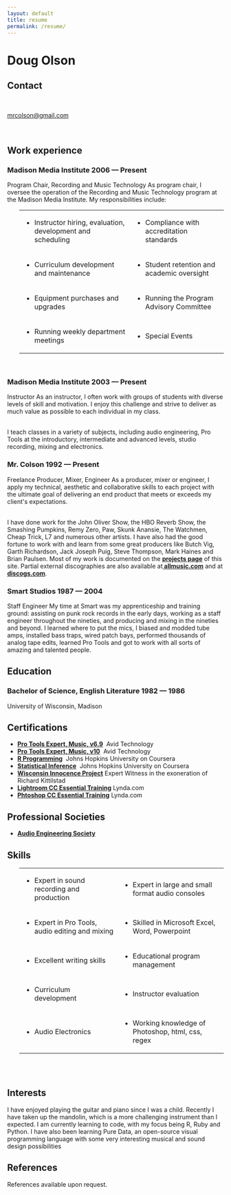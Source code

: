 ```yaml
---
layout: default
title: resume
permalink: /resume/
---
```


<div id="resume">
    <div id="main">
        <h1 id="title">
            Doug Olson
        </h1>
        <div class="basic-info section">
            <h2 class="title">
                Contact
            </h2>
            <div class="set">
                <p class="address">
                    <span class="value"><br></span>
                </p>
                <div class="r">
                    <p class="email">
                        <span class="value"><a href="mailto:mrcolson@gmail.com">mrcolson@gmail.com</a></span>
                    </p>
                    <p class="phone">
                        <span class="value"><br></span>
                    </p>
                </div>
                <div class="clear"></div>
            </div><!-- set //-->
            <div class="clear"></div>
        </div><!-- basic-info //-->
        <div class="section section-work">
            <h2 class="title">
                Work experience
            </h2>
            <div class="set">
                <div class="item">
                    <h3>
                        <span class="company l">Madison Media Institute</span> <span class="date r">2006 — Present</span>
                    </h3><span class="job_title">Program Chair, Recording and Music Technology</span> <span class="info">As program chair, I oversee the operation of the Recording and Music Technology program at the Madison Media Institute. My responsibilities include:</span>
                    <div>
                        <div style="margin-left: 2em">
                            <table>
                                <tr>
                                    <td>
                                        <ul>
                                            <li>Instructor hiring, evaluation, development and scheduling
                                            </li>
                                        </ul>
                                    </td>
                                    <td>
                                        <ul>
                                            <li>Compliance with accreditation standards
                                            </li>
                                        </ul>
                                    </td>
                                </tr>
                                <tr>
                                    <td>
                                        <ul>
                                            <li>Curriculum development and maintenance
                                            </li>
                                        </ul>
                                    </td>
                                    <td>
                                        <ul>
                                            <li>Student retention and academic oversight
                                            </li>
                                        </ul>
                                    </td>
                                </tr>
                                <tr>
                                    <td>
                                        <ul>
                                            <li>Equipment purchases and upgrades
                                            </li>
                                        </ul>
                                    </td>
                                    <td>
                                        <ul>
                                            <li>Running the Program Advisory Committee
                                            </li>
                                        </ul>
                                    </td>
                                </tr>
                                <tr>
                                    <td>
                                        <ul>
                                            <li>Running weekly department meetings
                                            </li>
                                        </ul>
                                    </td>
                                    <td>
                                        <ul>
                                            <li>Special Events
                                            </li>
                                        </ul>
                                    </td>
                                </tr>
                            </table>
                        </div>
                    </div><span class="info">&nbsp;</span>
                    <div class="item">
                        <h3>
                            <span class="company l">Madison Media Institute</span> <span class="date r">2003 — Present</span>
                        </h3><span class="job_title">Instructor</span> <span class="info">As an instructor, I often work with groups of students with diverse levels of skill and motivation. I enjoy this challenge and strive to deliver as much value as possible to each individual in my class.</span>
                        <p><br/>
                            <span class="info">I teach classes in a variety of subjects, including audio engineering, Pro Tools at the introductory, intermediate and advanced levels, studio recording, mixing and electronics.</span>
                        </p>
                    </div>
                    <div class="item">
                        <h3>
                            <span class="company l">Mr. Colson</span> <span class="date r">1992 — Present</span>
                        </h3><span class="job_title">Freelance Producer, Mixer, Engineer</span> <span class="info">As a producer, mixer or engineer, I apply my technical, aesthetic and collaborative skills to each project with the ultimate goal of delivering an end product that meets or exceeds my client's expectations.</span>
                        <p><br/>
                            <span class="info">I have done work for the John Oliver Show, the HBO Reverb Show, the Smashing Pumpkins, Remy Zero, Paw, Skunk Anansie, The Watchmen, Cheap Trick, L7 and numerous other artists. I have also had the good fortune to work with and learn from some great producers like Butch Vig, Garth Richardson, Jack Joseph Puig, Steve Thompson, Mark Haines and Brian Paulsen. Most of my work is documented on the <a href="http://www.mrcolson.com/projects/"><strong>projects page</strong></a> of this site. Partial external discographies are also available at<a href="http://www.allmusic.com/artist/mr-colson-mn0000602782"><strong> allmusic.com</strong></strong></a> and at <a href="http://www.discogs.com/artist/421549-Mr-Colson"><strong>discogs.com</strong></a>.</span>
                        </p>
                    </div>
                    <div class="item">
                        <h3>
                            <span class="company l">Smart Studios</span> <span class="date r">1987 — 2004</span>
                        </h3><span class="job_title">Staff Engineer</span> <span class="info">My time at Smart was my apprenticeship and training ground: assisting on punk rock records in the early days, working as a staff engineer throughout the nineties, and producing and mixing in the nineties and beyond. I learned where to put the mics, I biased and modded tube amps, installed bass traps, wired patch bays, performed thousands of analog tape edits, learned Pro Tools and got to work with all sorts of amazing and talented people.</span>
                    </div>
                </div>
                <div class="clear"></div>
            </div>
            <div class="section section-education">
                <h2 class="title">
                    Education
                </h2>
                <div class="set">
                    <div class="item">
                        <h3>
                            <span class="course l">Bachelor of Science, English Literature</span> <span class="date r">1982 — 1986</span>
                        </h3><span class="school">University of Wisconsin, Madison</span>
                    </div>
                </div>
                <div class="clear"></div>
            </div>
            <div class="section section-qualifications">
                <h2 class="title">
                    Certifications
                </h2>
                <div class="set">
                    <div class="item">
                        <ul>
                            <li>
                                <span class="info"><strong><a href="https://www.avid.com/US/support/training/professionals/Doug_Olson_mrcolson@mrcolson.com">Pro Tools Expert, Music, v6.9</a></strong> &nbsp;Avid Technology</span>
                            </li>
                            <li>
                                <span class="info"><strong><a href="https://www.avid.com/US/support/training/professionals/Doug_Olson_mrcolson@gmail.com">Pro Tools Expert, Music, v10</a></strong> &nbsp;Avid Technology</span>
                            </li>
                            <li>
                                <span class="info"><strong><a href="https://www.coursera.org/account/accomplishments/records/55bRj8WB6wqRqy6a">R Programming</a></strong> &nbsp;Johns Hopkins University on Coursera&nbsp;</span>
                            </li>
                            <li>
                                <span class="info"><strong><a href="https://www.coursera.org/account/accomplishments/records/qW9SHPxq23jgaGR2">Statistical Inference</a></strong> &nbsp;Johns Hopkins University on Coursera&nbsp;</span>
                            </li>
                            <li>
                                <span class="info"><strong><a href="https://www.law.umich.edu/special/exoneration/Pages/casedetail.aspx?caseid=3356">Wisconsin Innocence Project</a></strong> Expert Witness in the exoneration of Richard Kittilstad</span>
                            </li>
                            <li>
                                <span class="info"><strong><a href="http://www.lynda.com/Lightroom-tutorials/Lightroom-CC-Essential-Training-2015/383035-2.html">Lightroom CC Essential Training</a></strong> Lynda.com</span>
                            </li>
                            <li>
                                <span class="info"><strong><a href="http://www.lynda.com//Photoshop-tutorials/Photoshop-CC-Essential-Training-2015/372339-2.html">Phtoshop CC Essential Training</a></strong> Lynda.com</span>
                            </li>
                        </ul>
                    </div>
                </div>
                <div class="clear"></div>
            </div>
            <div class="section section-qualifications">
                <h2 class="title">
                    Professional Societies
                </h2>
                <div class="set">
                    <div class="item">
                        <ul>
                            <li>
                                <span class="info"><a href="http://www.aes.org/aes/dolson"><strong>Audio Engineering Society</strong></a></span>
                            </li>
                        </ul>
                    </div>
                </div>
                <div class="clear"></div>
            </div>
            <div class="section section-1436556401525">
                <h2 class="title">
                    Skills
                </h2>
                <div class="set">
                    <div class="item">
                        <div>
                            <div style="margin-left: 2em">
                                <table>
                                    <tr>
                                        <td>
                                            <ul>
                                                <li>Expert in sound recording and production
                                                </li>
                                            </ul>
                                        </td>
                                        <td>
                                            <ul>
                                                <li>Expert in large and small format audio consoles
                                                </li>
                                            </ul>
                                        </td>
                                    </tr>
                                    <tr>
                                        <td>
                                            <ul>
                                                <li>Expert in Pro Tools, audio editing and mixing
                                                </li>
                                            </ul>
                                        </td>
                                        <td>
                                            <ul>
                                                <li>Skilled in Microsoft Excel, Word, Powerpoint
                                                </li>
                                            </ul>
                                        </td>
                                    </tr>
                                    <tr>
                                        <td>
                                            <ul>
                                                <li>Excellent writing skills
                                                </li>
                                            </ul>
                                        </td>
                                        <td>
                                            <ul>
                                                <li>Educational program management
                                                </li>
                                            </ul>
                                        </td>
                                    </tr>
                                    <tr>
                                        <td>
                                            <ul>
                                                <li>Curriculum development
                                                </li>
                                            </ul>
                                        </td>
                                        <td>
                                            <ul>
                                                <li>Instructor evaluation
                                                </li>
                                            </ul>
                                        </td>
                                    </tr>
                                    <tr>
                                        <td>
                                            <ul>
                                                <li>Audio Electronics
                                                </li>
                                            </ul>
                                        </td>
                                        <td>
                                            <ul>
                                                <li>Working knowledge of Photoshop, html, css, regex
                                                </li>
                                            </ul>
                                        </td>
                                    </tr>
                                </table>
                            </div>
                        </div>
                    </div>
                </div>
                <div class="clear"></div>
                <div class="section section-interests">
                    <br>
                    <br>
                    <h2 class="title">
                        Interests
                    </h2>
                    <div class="set">
                        <div class="item">
                            <span class="info">I have enjoyed playing the guitar and piano since I was a child. Recently I have taken up the mandolin, which is a more challenging instrument than I expected. I am currently learning to code, with  my focus being R, Ruby and Python. I have also been learning Pure Data, an open-source visual programming language with some very interesting musical and sound design possibilities</span>
                        </div>
                    </div>
                    <div class="clear"></div>
                </div>
                <div class="section section-references">
                    <h2 class="title">
                        References
                    </h2>
                    <div class="set">
                        <div class="item">
                            <span class="info">References available upon request.</span>
                        </div>
                    </div>
                    <div class="clear"></div>
                </div>
            </div>
        </div>
    </div>
</div>

